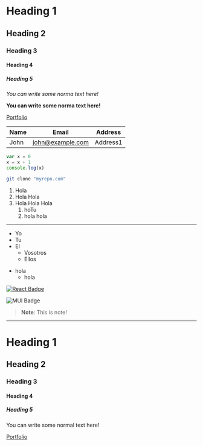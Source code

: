 # Heading 1

## Heading 2

### Heading 3

#### Heading 4

##### Heading 5

*You can write some norma text here!*

**You can write some norma text here!**

[Portfolio](https://www.bigsamu.com)


|Name|Email|Address|
|----|-----|-------|
|John|john@example.com|Address1|

```js
var x = 0
x = x + 1
console.log(x)
```

```sh
git clone "myrepo.com"
```


1. Hola
2. Hola Hola
3. Hola Hola Hola
   1. hoTu
   2. hola hola

***

- Yo
- Tu
- El
  - Vosotros
  - Ellos

* hola
  * hola


[![React Badge][react-img]][react-url]

![MUI Badge](https://img.shields.io/badge/MUI-007FFF?logo=mui&logoColor=fff&style=for-the-badge)

>**Note**: This is note!

---

<h1>Heading 1</h1>
<h2>Heading 2</h2>
<h3>Heading 3</h3>
<h4>Heading 4</h4>
<h5>Heading 5</h5>

<p>You can write some normal text here!</p>

<a href="https://www.bigsamu.com">Portfolio</a>


<!-- Varibale -->

[react-img]: https://img.shields.io/badge/React-61DAFB?logo=react&logoColor=000&style=for-the-badge
[react-url]: https://react.dev/
